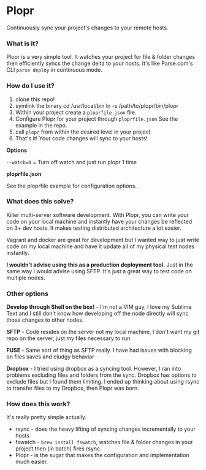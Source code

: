 # Plopr
Continuously sync your project's changes to your remote hosts.

### What is it? 
Plopr is a very simple tool. It watches your project for file & folder changes then efficiently syncs the change delta to your hosts. It's like Parse.com's CLI `parse deploy` in continuous mode.

### How do I use it? 

1. clone this repo!
2. symlink the binary
        cd /usr/local/bin
        ln -s /path/to/plopr/bin/plopr
3. Within your project create a `ploprfile.json` file. 
4. Configure Plopr for your project through `ploprfile.json` See the example in the repo. 
4. call `plopr` from within the desired level in your project
5. That's it! Your code changes will sync to your hosts!

**Options**

`--watch=0` = Turn off watch and just run plopr 1 time


**ploprfile.json**

See the ploprfile example for configuration options..

### What does this solve? 

Killer multi-server software development. With Plopr, you can write your code on your local machine and instantly have your changes be reflected on 3+ dev hosts. It makes testing distributed architecture a lot easier. 

Vagrant and docker are great for development but I wanted way to just write code on my local machine and have it update all of my physical test nodes instantly. 

**I wouldn't advise using this as a production deployment tool.** Just in the same way I would advise using SFTP. It's just a great way to test code on multiple nodes. 

### Other options

**Develop through Shell on the box!** - I'm not a VIM guy, I love my Sublime Text and I still don't know how developing off the node directly will sync those changes to other nodes. 

**SFTP** - Code resides on the server not my local machine, I don't want my git repo on the server, just my files necessary to run

**FUSE** - Same sort of thing as SFTP really. I have had issues with blocking on files saves and cludgy behavior

**Dropbox** - I tried using dropbox as a syncing tool. However, I ran into problems excluding files and folders from the sync. Dropbox has options to exclude files but I found them limiting. I ended up thinking about using rsync to transfer files to my Dropbox, then Plopr was born. 

### How does this work? 

It's really pretty simple actually. 

- rsync - does the heavy lifting of syncing changes incrementally to your hosts
- fswatch - `brew install fswatch`, watches file & folder changes in your project then (in batch) fires rsync. 
- Plopr - is the sugar that makes the configuration and implementation much easier. 